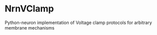 # NrnVClamp

Python-neuron implementation of Voltage clamp protocols for arbitrary membrane mechanisms